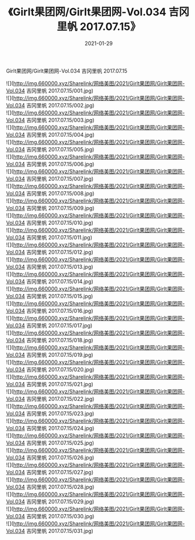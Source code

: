 ﻿---
layout: post
title:  《Girlt果团网/Girlt果团网-Vol.034 吉冈里帆 2017.07.15》
date:   2021-01-29
img: http://img.660000.xyz/Sharelink/网络美图/2021/Girlt果团网/Girlt果团网-Vol.034 吉冈里帆 2017.07.15/000.jpg
categories: [美女, 清纯, 唯美]
---

Girlt果团网/Girlt果团网-Vol.034 吉冈里帆 2017.07.15

 ![](http://img.660000.xyz/Sharelink/网络美图/2021/Girlt果团网/Girlt果团网-Vol.034 吉冈里帆 2017.07.15/001.jpg) <br>![](http://img.660000.xyz/Sharelink/网络美图/2021/Girlt果团网/Girlt果团网-Vol.034 吉冈里帆 2017.07.15/002.jpg) <br>![](http://img.660000.xyz/Sharelink/网络美图/2021/Girlt果团网/Girlt果团网-Vol.034 吉冈里帆 2017.07.15/003.jpg) <br>![](http://img.660000.xyz/Sharelink/网络美图/2021/Girlt果团网/Girlt果团网-Vol.034 吉冈里帆 2017.07.15/004.jpg) <br>![](http://img.660000.xyz/Sharelink/网络美图/2021/Girlt果团网/Girlt果团网-Vol.034 吉冈里帆 2017.07.15/005.jpg) <br>![](http://img.660000.xyz/Sharelink/网络美图/2021/Girlt果团网/Girlt果团网-Vol.034 吉冈里帆 2017.07.15/006.jpg) <br>![](http://img.660000.xyz/Sharelink/网络美图/2021/Girlt果团网/Girlt果团网-Vol.034 吉冈里帆 2017.07.15/007.jpg) <br>![](http://img.660000.xyz/Sharelink/网络美图/2021/Girlt果团网/Girlt果团网-Vol.034 吉冈里帆 2017.07.15/008.jpg) <br>![](http://img.660000.xyz/Sharelink/网络美图/2021/Girlt果团网/Girlt果团网-Vol.034 吉冈里帆 2017.07.15/009.jpg) <br>![](http://img.660000.xyz/Sharelink/网络美图/2021/Girlt果团网/Girlt果团网-Vol.034 吉冈里帆 2017.07.15/010.jpg) <br>![](http://img.660000.xyz/Sharelink/网络美图/2021/Girlt果团网/Girlt果团网-Vol.034 吉冈里帆 2017.07.15/011.jpg) <br>![](http://img.660000.xyz/Sharelink/网络美图/2021/Girlt果团网/Girlt果团网-Vol.034 吉冈里帆 2017.07.15/012.jpg) <br>![](http://img.660000.xyz/Sharelink/网络美图/2021/Girlt果团网/Girlt果团网-Vol.034 吉冈里帆 2017.07.15/013.jpg) <br>![](http://img.660000.xyz/Sharelink/网络美图/2021/Girlt果团网/Girlt果团网-Vol.034 吉冈里帆 2017.07.15/014.jpg) <br>![](http://img.660000.xyz/Sharelink/网络美图/2021/Girlt果团网/Girlt果团网-Vol.034 吉冈里帆 2017.07.15/015.jpg) <br>![](http://img.660000.xyz/Sharelink/网络美图/2021/Girlt果团网/Girlt果团网-Vol.034 吉冈里帆 2017.07.15/016.jpg) <br>![](http://img.660000.xyz/Sharelink/网络美图/2021/Girlt果团网/Girlt果团网-Vol.034 吉冈里帆 2017.07.15/017.jpg) <br>![](http://img.660000.xyz/Sharelink/网络美图/2021/Girlt果团网/Girlt果团网-Vol.034 吉冈里帆 2017.07.15/018.jpg) <br>![](http://img.660000.xyz/Sharelink/网络美图/2021/Girlt果团网/Girlt果团网-Vol.034 吉冈里帆 2017.07.15/019.jpg) <br>![](http://img.660000.xyz/Sharelink/网络美图/2021/Girlt果团网/Girlt果团网-Vol.034 吉冈里帆 2017.07.15/020.jpg) <br>![](http://img.660000.xyz/Sharelink/网络美图/2021/Girlt果团网/Girlt果团网-Vol.034 吉冈里帆 2017.07.15/021.jpg) <br>![](http://img.660000.xyz/Sharelink/网络美图/2021/Girlt果团网/Girlt果团网-Vol.034 吉冈里帆 2017.07.15/022.jpg) <br>![](http://img.660000.xyz/Sharelink/网络美图/2021/Girlt果团网/Girlt果团网-Vol.034 吉冈里帆 2017.07.15/023.jpg) <br>![](http://img.660000.xyz/Sharelink/网络美图/2021/Girlt果团网/Girlt果团网-Vol.034 吉冈里帆 2017.07.15/024.jpg) <br>![](http://img.660000.xyz/Sharelink/网络美图/2021/Girlt果团网/Girlt果团网-Vol.034 吉冈里帆 2017.07.15/025.jpg) <br>![](http://img.660000.xyz/Sharelink/网络美图/2021/Girlt果团网/Girlt果团网-Vol.034 吉冈里帆 2017.07.15/026.jpg) <br>![](http://img.660000.xyz/Sharelink/网络美图/2021/Girlt果团网/Girlt果团网-Vol.034 吉冈里帆 2017.07.15/027.jpg) <br>![](http://img.660000.xyz/Sharelink/网络美图/2021/Girlt果团网/Girlt果团网-Vol.034 吉冈里帆 2017.07.15/028.jpg) <br>![](http://img.660000.xyz/Sharelink/网络美图/2021/Girlt果团网/Girlt果团网-Vol.034 吉冈里帆 2017.07.15/029.jpg) <br>![](http://img.660000.xyz/Sharelink/网络美图/2021/Girlt果团网/Girlt果团网-Vol.034 吉冈里帆 2017.07.15/030.jpg) <br>![](http://img.660000.xyz/Sharelink/网络美图/2021/Girlt果团网/Girlt果团网-Vol.034 吉冈里帆 2017.07.15/031.jpg) <br>